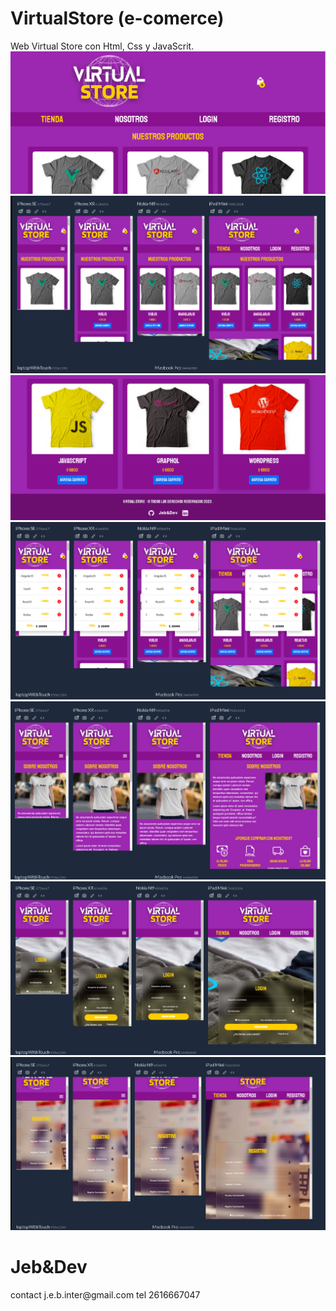 # VirtualStore (e-comerce)
Web Virtual Store con Html, Css y JavaScrit.
![](image/virtualstore.png)
![](image/virtualstore2.png)
![](image/virtualstore3.png)
![](image/virtualstore5.png)
![](image/virtualstore6.png)
![](image/virtualstore7.png)
![](image/virtualstore8.png)

<h1>Jeb&Dev</h1>
contact j.e.b.inter@gmail.com
tel 2616667047
